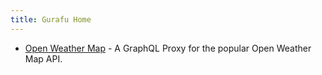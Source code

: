 ```yaml
---
title: Gurafu Home
---
```


<!-- List of the available GraphQL. Only open weather map is available. -->

- [Open Weather Map](/open-weather-map/home) - A GraphQL Proxy for the popular Open Weather Map API.
